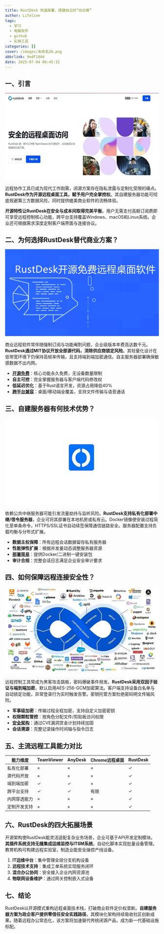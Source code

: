 ```yaml
---
title: RustDesk 快速部署，搭建自己的“向日葵”
author: Lifeline
tags:
  - 学习
  - 电脑软件
  - github
  - 实用工具
categories: []
cover: /images/未命名26.png
abbrlink: 9edf104d
date: 2025-07-04 06:45:32
---
```

## 一、引言

![u=728397545,926826790&fm=253&fmt=auto&app=138&f=JPEG.png](/images/u=728397545,926826790&fm=253&fmt=auto&app=138&f=JPEG.png)

远程协作工具已成为现代工作刚需，闭源方案存在隐私泄露与定制化受限的痛点。**RustDesk作为开源远程桌面工具，赋予用户完全掌控权**。其自建服务器功能可彻底规避第三方数据风险，同时提供媲美商业软件的流畅体验。

**开源特性让RustDesk在安全与成本间取得完美平衡**。用户无需支付高额订阅费即可享受远程控制核心功能，跨平台支持覆盖Windows、macOS和Linux系统。企业还可根据需求深度定制客户端界面与连接协议。

## 二、为何选择RustDesk替代商业方案？

![u=1534755748,1065589176&fm=253&fmt=auto&app=138&f=PNG.webp](/images/u=1534755748,1065589176&fm=253&fmt=auto&app=138&f=PNG.webp)

商业远程软件常伴随强制订阅与功能阉割问题，企业级版本年费高达数千元。**RustDesk通过MIT协议开放全部源代码，消除供应商锁定风险**。其轻量化设计在低带宽环境下仍保持高帧率传输，且支持端到端加密通信。自主服务器部署确保敏感数据不出内网。

- **[开源免费](https://github.com/rustdesk/rustdesk)**：核心功能永久免费，无设备数量限制
- **自主可控**：完全掌握服务器与客户端代码修改权
- **低延迟优化**：基于Rust语言开发，资源占用降低40%
- **[跨平台兼容](https://rustdesk.com/docs)**：桌面/移动端全覆盖，支持文件传输与语音通话

## 三、自建服务器有何技术优势？

![u=3627041836,3902745195&fm=253&fmt=auto&app=138&f=JPEG.webp](/images/u=3627041836,3902745195&fm=253&fmt=auto&app=138&f=JPEG.webp)

依赖公共中继服务器可能引发流量劫持与监听风险。**RustDesk支持私有化部署中继/信令服务器**，企业可将其部署在本地机房或私有云。Docker镜像使安装过程简化至单条命令，HTTPS/SSL证书自动续签保障通信链路安全。服务器配置支持负载均衡与分布式扩展。

- **数据主权保障**：所有远程会话数据留存私有服务器
- **性能弹性扩展**：根据并发量动态调整服务器资源
- **[部署简易](https://rustdesk.com/docs/self-host/)**：提供Docker/二进制一键安装包
- **审计合规**：完整会话日志满足企业安全审计要求

## 四、如何保障远程连接安全性？

![u=1955887137,3811872277&fm=253&fmt=auto&app=138&f=JPEG.webp](/images/u=1955887137,3811872277&fm=253&fmt=auto&app=138&f=JPEG.webp)

远程控制工具常成为黑客攻击跳板，密码爆破事件频发。**RustDesk采用双因子验证与端到端加密**，默认启用AES-256-GCM加密算法。客户端支持设备白名单与自动锁定功能，异常登录行为实时触发告警。密钥托管方案杜绝密码明文传输风险。

- **军事级加密**：传输过程全程加密，支持自定义加密密钥
- **权限颗粒管控**：按角色分配文件/剪贴板访问权限
- **[安全架构](https://rustdesk.com/security)**：通过CVE漏洞赏金计划持续加固
- **会话溯源**：完整记录操作时间轴与指令日志

## 五、主流远程工具能力对比

| 能力维度     | TeamViewer | AnyDesk | Chrome远程桌面 | RustDesk |
| ------------ | ---------- | ------- | -------------- | -------- |
| 私有化部署   | ×         | ×      | ×             | ✓       |
| 源代码开放   | ×         | ×      | ×             | ✓       |
| 端到端加密   | ✓         | ✓      | ×             | ✓       |
| 跨平台支持   | ✓         | ✓      | 有限           | ✓       |
| 内网穿透能力 | ×         | ×      | ×             | ✓       |
| 定制开发支持 | ×         | ×      | ×             | ✓       |

## 六、RustDesk的四大拓展场景

开源架构使RustDesk能灵活适配复杂业务场景，企业可基于API开发定制模块。**其插件系统支持无缝集成运维监控与ITSM系统**，自动化脚本实现批量设备管理。教育机构可构建远程实验室，制造业能安全操控产线设备。

1. **IT运维中台**：集中管理全球分支机构设备
2. **远程技术支持**：集成工单系统实现服务闭环
3. **混合办公协同**：安全接入企业内网资源池
4. **物联网设备维护**：通过网关控制嵌入式设备

## 七、结论

RustDesk以开源模式重构远程桌面技术栈，打破商业软件定价权垄断。**自建服务器方案为政企客户提供零信任安全实践路径**，其模块化架构持续吸收社区创新成果。随着远程办公常态化，该方案将加速替代传统闭源产品，成为新一代基础设施标配。

